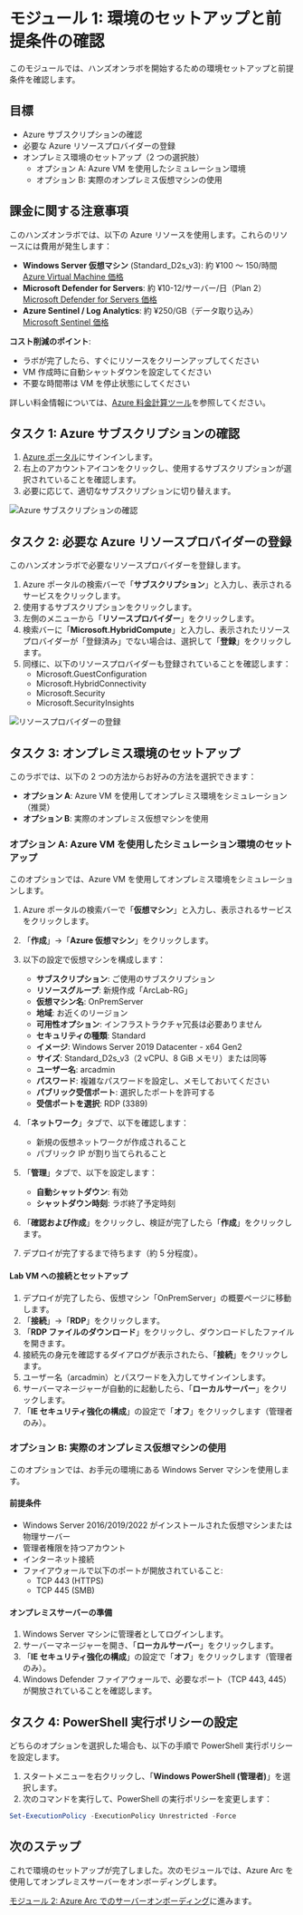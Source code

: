 # モジュール 1: 環境のセットアップと前提条件の確認

このモジュールでは、ハンズオンラボを開始するための環境セットアップと前提条件を確認します。

## 目標

- Azure サブスクリプションの確認
- 必要な Azure リソースプロバイダーの登録
- オンプレミス環境のセットアップ（2 つの選択肢）
  - オプション A: Azure VM を使用したシミュレーション環境
  - オプション B: 実際のオンプレミス仮想マシンの使用

## 課金に関する注意事項

このハンズオンラボでは、以下の Azure リソースを使用します。これらのリソースには費用が発生します：

- **Windows Server 仮想マシン** (Standard_D2s_v3): 約 ¥100 ～ 150/時間
  [Azure Virtual Machine 価格](https://azure.microsoft.com/ja-jp/pricing/details/virtual-machines/windows/?msockid=300b641468f0694b2ee6716469a968e1)
- **Microsoft Defender for Servers**: 約 ¥10-12/サーバー/日（Plan 2）
  [Microsoft Defender for Servers 価格](https://azure.microsoft.com/ja-jp/pricing/details/defender-for-cloud/?msockid=300b641468f0694b2ee6716469a968e1)
- **Azure Sentinel / Log Analytics**: 約 ¥250/GB（データ取り込み）
  [Microsoft Sentinel 価格](https://www.microsoft.com/ja-jp/security/pricing/microsoft-sentinel/?msockid=300b641468f0694b2ee6716469a968e1)

**コスト削減のポイント**:

- ラボが完了したら、すぐにリソースをクリーンアップしてください
- VM 作成時に自動シャットダウンを設定してください
- 不要な時間帯は VM を停止状態にしてください

詳しい料金情報については、[Azure 料金計算ツール](https://azure.microsoft.com/ja-jp/pricing/calculator/)を参照してください。

## タスク 1: Azure サブスクリプションの確認

1. [Azure ポータル](https://portal.azure.com)にサインインします。
2. 右上のアカウントアイコンをクリックし、使用するサブスクリプションが選択されていることを確認します。
3. 必要に応じて、適切なサブスクリプションに切り替えます。

![Azure サブスクリプションの確認](../../images/module1/subscription-check.png)

## タスク 2: 必要な Azure リソースプロバイダーの登録

このハンズオンラボで必要なリソースプロバイダーを登録します。

1. Azure ポータルの検索バーで「**サブスクリプション**」と入力し、表示されるサービスをクリックします。
2. 使用するサブスクリプションをクリックします。
3. 左側のメニューから「**リソースプロバイダー**」をクリックします。
4. 検索バーに「**Microsoft.HybridCompute**」と入力し、表示されたリソースプロバイダーが「登録済み」でない場合は、選択して「**登録**」をクリックします。
5. 同様に、以下のリソースプロバイダーも登録されていることを確認します：
   - Microsoft.GuestConfiguration
   - Microsoft.HybridConnectivity
   - Microsoft.Security
   - Microsoft.SecurityInsights

![リソースプロバイダーの登録](../../images/module1/resource-providers.png)

## タスク 3: オンプレミス環境のセットアップ

このラボでは、以下の 2 つの方法からお好みの方法を選択できます：

- **オプション A**: Azure VM を使用してオンプレミス環境をシミュレーション（推奨）
- **オプション B**: 実際のオンプレミス仮想マシンを使用

### オプション A: Azure VM を使用したシミュレーション環境のセットアップ

このオプションでは、Azure VM を使用してオンプレミス環境をシミュレーションします。

1. Azure ポータルの検索バーで「**仮想マシン**」と入力し、表示されるサービスをクリックします。
2. 「**作成**」→「**Azure 仮想マシン**」をクリックします。
3. 以下の設定で仮想マシンを構成します：

   - **サブスクリプション**: ご使用のサブスクリプション
   - **リソースグループ**: 新規作成「ArcLab-RG」
   - **仮想マシン名**: OnPremServer
   - **地域**: お近くのリージョン
   - **可用性オプション**: インフラストラクチャ冗長は必要ありません
   - **セキュリティの種類**: Standard
   - **イメージ**: Windows Server 2019 Datacenter - x64 Gen2
   - **サイズ**: Standard_D2s_v3（2 vCPU、8 GiB メモリ）または同等
   - **ユーザー名**: arcadmin
   - **パスワード**: 複雑なパスワードを設定し、メモしておいてください
   - **パブリック受信ポート**: 選択したポートを許可する
   - **受信ポートを選択**: RDP (3389)

4. 「**ネットワーク**」タブで、以下を確認します：

   - 新規の仮想ネットワークが作成されること
   - パブリック IP が割り当てられること

5. 「**管理**」タブで、以下を設定します：

   - **自動シャットダウン**: 有効
   - **シャットダウン時刻**: ラボ終了予定時刻

6. 「**確認および作成**」をクリックし、検証が完了したら「**作成**」をクリックします。

7. デプロイが完了するまで待ちます（約 5 分程度）。

#### Lab VM への接続とセットアップ

1. デプロイが完了したら、仮想マシン「OnPremServer」の概要ページに移動します。
2. 「**接続**」→「**RDP**」をクリックします。
3. 「**RDP ファイルのダウンロード**」をクリックし、ダウンロードしたファイルを開きます。
4. 接続先の身元を確認するダイアログが表示されたら、「**接続**」をクリックします。
5. ユーザー名（arcadmin）とパスワードを入力してサインインします。
6. サーバーマネージャーが自動的に起動したら、「**ローカルサーバー**」をクリックします。
7. 「**IE セキュリティ強化の構成**」の設定で「**オフ**」をクリックします（管理者のみ）。

### オプション B: 実際のオンプレミス仮想マシンの使用

このオプションでは、お手元の環境にある Windows Server マシンを使用します。

#### 前提条件

- Windows Server 2016/2019/2022 がインストールされた仮想マシンまたは物理サーバー
- 管理者権限を持つアカウント
- インターネット接続
- ファイアウォールで以下のポートが開放されていること:
  - TCP 443 (HTTPS)
  - TCP 445 (SMB)

#### オンプレミスサーバーの準備

1. Windows Server マシンに管理者としてログインします。
2. サーバーマネージャーを開き、「**ローカルサーバー**」をクリックします。
3. 「**IE セキュリティ強化の構成**」の設定で「**オフ**」をクリックします（管理者のみ）。
4. Windows Defender ファイアウォールで、必要なポート（TCP 443, 445）が開放されていることを確認します。

## タスク 4: PowerShell 実行ポリシーの設定

どちらのオプションを選択した場合も、以下の手順で PowerShell 実行ポリシーを設定します。

1. スタートメニューを右クリックし、「**Windows PowerShell (管理者)**」を選択します。
2. 次のコマンドを実行して、PowerShell の実行ポリシーを変更します：

```powershell
Set-ExecutionPolicy -ExecutionPolicy Unrestricted -Force
```

## 次のステップ

これで環境のセットアップが完了しました。次のモジュールでは、Azure Arc を使用してオンプレミスサーバーをオンボーディングします。

[モジュール 2: Azure Arc でのサーバーオンボーディング](../module2/README.md)に進みます。
